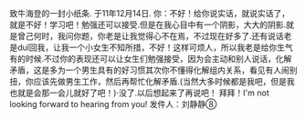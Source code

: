 致牛海登的一封小纸条.
于11年12月14日.
       你：不好！给你说实话，就说实话了，就是不好！学习吧！勉强还可以接受.但是在我心目中有一个阴影，大大的阴影.就是曾己何时，我问你题，你老是让我觉得心不在焉，不过现在好多了.还有说话老是duǐ回我，让我一个小女生不知所措，不好！这样可烦人，所以我老是给你生气有的时候.不过你的表现还可以让女生们勉强接受，因为会主动和别人说话，化解矛盾，这是多为一个男生具有的好习惯其次你不懂得化解组内关系，看见有人闹别扭，你应该先做男生工作，然后再帮忙化解矛盾.(当然大多时候都是我吧，但是我也就是会那一会儿就好了吧！)·没了.以后想起来了再说吧！
拜拜！I'm not looking forward to hearing from you!
发件人：刘静静⑧